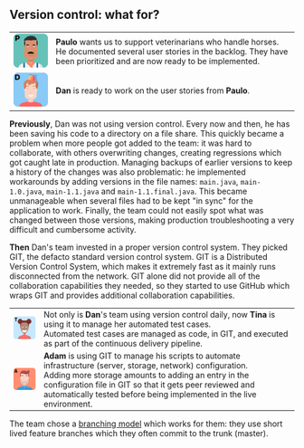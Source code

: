 ## Version control: what for?

|   |   |
|---|---|
|![](../../assets/yellow-belt-devops-dojo/version-control/paulo.png)|**Paulo** wants us to support veterinarians who handle horses.<br/> He documented several user stories in the backlog. They have been prioritized and are now ready to be implemented.
|![](../../assets/yellow-belt-devops-dojo/version-control/dan.png)|**Dan** is ready to work on the user stories from **Paulo**.

**Previously**, Dan was not using version control. Every now and then, he has been saving his code to a directory on a file share. This quickly became a problem when more people got added to the team: it was hard to collaborate, with others overwriting changes, creating regressions which got caught late in production. Managing backups of earlier versions to keep a history of the changes was also problematic: he implemented workarounds by adding versions in the file names: `main.java`, `main-1.0.java`, `main-1.1.java` and `main-1.1.final.java`. This became unmanageable when several files had to be kept "in sync" for the application to work. Finally, the team could not easily spot what was changed between those versions, making production troubleshooting a very difficult and cumbersome activity. 

**Then** Dan's team invested in a proper version control system. They picked GIT, the defacto standard version control system. GIT is a Distributed Version Control System, which makes it extremely fast as it mainly runs disconnected from the network. GIT alone did not provide all of the collaboration capabilities they needed, so they started to use GitHub which wraps GIT and provides additional collaboration capabilities.


|   |   |
|---|---|
|![](../../assets/yellow-belt-devops-dojo/version-control/tina.png)|Not only is **Dan**'s team using version control daily, now **Tina** is using it to manage her automated test cases.<br/> Automated test cases are managed as code, in GIT, and executed as part of the continuous delivery pipeline.
|![](../../assets/yellow-belt-devops-dojo/version-control/adam.png)|**Adam** is using GIT to manage his scripts to automate infrastructure (server, storage, network) configuration.<br/> Adding more storage amounts to adding an entry in the configuration file in GIT so that it gets peer reviewed and automatically tested before being implemented in the live environment.

The team chose a [branching model](https://www.atlassian.com/git/tutorials/comparing-workflows) which works for them: they use short lived feature branches which they often commit to the trunk (master).
